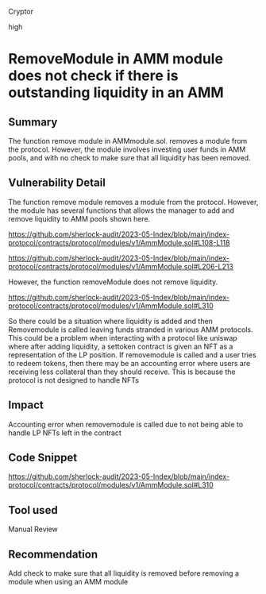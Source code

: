 Cryptor

high

# RemoveModule in AMM module does not check if there is outstanding liquidity in an AMM

## Summary
The function remove module in AMMmodule.sol. removes a module from the protocol. However, the module involves investing user funds in AMM pools, and with no check to make sure that all liquidity has been removed. 



## Vulnerability Detail

The function remove module removes a module from the protocol. However, the module has several functions that allows the manager to add and remove liquidity to AMM pools shown here.


https://github.com/sherlock-audit/2023-05-Index/blob/main/index-protocol/contracts/protocol/modules/v1/AmmModule.sol#L108-L118

https://github.com/sherlock-audit/2023-05-Index/blob/main/index-protocol/contracts/protocol/modules/v1/AmmModule.sol#L206-L213


However, the function removeModule does not remove liquidity. 

https://github.com/sherlock-audit/2023-05-Index/blob/main/index-protocol/contracts/protocol/modules/v1/AmmModule.sol#L310


So there could be a situation where liquidity is added and then Removemodule is called leaving funds stranded in various AMM protocols. This could be a problem when interacting with a protocol like uniswap where after adding liquidity, a settoken contract is given an NFT as a representation of the LP position. If removemodule is called and a user tries to redeem tokens, then there may be an accounting error where users are receiving less collateral than they should receive. This is because the protocol is not designed to handle NFTs



## Impact

Accounting error when removemodule is called due to not being able to handle LP NFTs left in the contract

## Code Snippet

https://github.com/sherlock-audit/2023-05-Index/blob/main/index-protocol/contracts/protocol/modules/v1/AmmModule.sol#L310

## Tool used

Manual Review

## Recommendation

Add check to make sure that all liquidity is removed before removing a module when using an AMM module 
